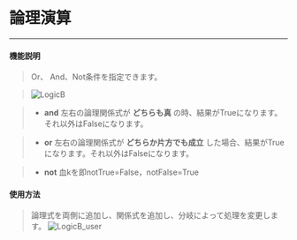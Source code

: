 # 論理演算
__________________________

#### 機能説明

>Or、 And、Not条件を指定できます。

>![LogicB](/image/Logic/LogicB.jpg)

>* __and__
左右の論理関係式が __どちらも真__ の時、結果がTrueになります。それ以外はFalseになります。

>* __or__
左右の論理関係式が __どちらか片方でも成立__ した場合、結果がTrueになります。それ以外はFalseになります。

>* __not__
血kを即notTrue=False，notFalse=True

#### 使用方法

>論理式を両側に追加し、関係式を追加し、分岐によって処理を変更します。
>![LogicB_user](/image/Logic/LogicB_user.gif)
